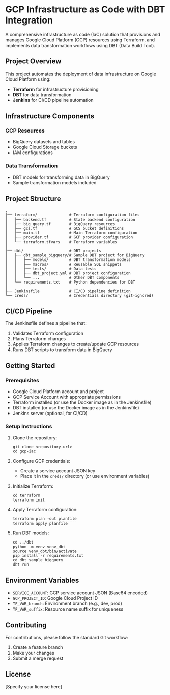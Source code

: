 # GCP Infrastructure as Code with DBT Integration

A comprehensive infrastructure as code (IaC) solution that provisions and manages Google Cloud Platform (GCP) resources using Terraform, and implements data transformation workflows using DBT (Data Build Tool).

## Project Overview

This project automates the deployment of data infrastructure on Google Cloud Platform using:
- **Terraform** for infrastructure provisioning
- **DBT** for data transformation
- **Jenkins** for CI/CD pipeline automation

## Infrastructure Components

### GCP Resources
- BigQuery datasets and tables
- Google Cloud Storage buckets
- IAM configurations

### Data Transformation
- DBT models for transforming data in BigQuery
- Sample transformation models included

## Project Structure

```
.
├── terraform/              # Terraform configuration files
│   ├── backend.tf          # State backend configuration
│   ├── big_query.tf        # BigQuery resources
│   ├── gcs.tf              # GCS bucket definitions
│   ├── main.tf             # Main Terraform configuration
│   ├── provider.tf         # GCP provider configuration
│   └── terraform.tfvars    # Terraform variables
│
├── dbt/                    # DBT projects
│   ├── dbt_sample_bigquery/# Sample DBT project for BigQuery
│   │   ├── models/         # DBT transformation models
│   │   ├── macros/         # Reusable SQL snippets
│   │   ├── tests/          # Data tests
│   │   ├── dbt_project.yml # DBT project configuration
│   │   └── ...             # Other DBT components
│   └── requirements.txt    # Python dependencies for DBT
│
├── Jenkinsfile             # CI/CD pipeline definition
└── creds/                  # Credentials directory (git-ignored)
```

## CI/CD Pipeline

The Jenkinsfile defines a pipeline that:
1. Validates Terraform configuration
2. Plans Terraform changes
3. Applies Terraform changes to create/update GCP resources
4. Runs DBT scripts to transform data in BigQuery

## Getting Started

### Prerequisites
- Google Cloud Platform account and project
- GCP Service Account with appropriate permissions
- Terraform installed (or use the Docker image as in the Jenkinsfile)
- DBT installed (or use the Docker image as in the Jenkinsfile)
- Jenkins server (optional, for CI/CD)

### Setup Instructions

1. Clone the repository:
   ```
   git clone <repository-url>
   cd gcp-iac
   ```

2. Configure GCP credentials:
   - Create a service account JSON key
   - Place it in the `creds/` directory (or use environment variables)

3. Initialize Terraform:
   ```
   cd terraform
   terraform init
   ```

4. Apply Terraform configuration:
   ```
   terraform plan -out planfile
   terraform apply planfile
   ```

5. Run DBT models:
   ```
   cd ../dbt
   python -m venv venv_dbt
   source venv_dbt/bin/activate
   pip install -r requirements.txt
   cd dbt_sample_bigquery
   dbt run
   ```

## Environment Variables

- `SERVICE_ACCOUNT`: GCP service account JSON (Base64 encoded)
- `GCP_PROJECT_ID`: Google Cloud Project ID
- `TF_VAR_branch`: Environment branch (e.g., dev, prod)
- `TF_VAR_suffix`: Resource name suffix for uniqueness

## Contributing

For contributions, please follow the standard Git workflow:
1. Create a feature branch
2. Make your changes
3. Submit a merge request

## License

[Specify your license here]

